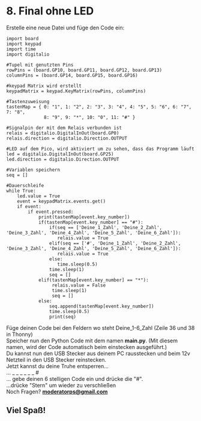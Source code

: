 # 8. Final ohne LED
Erstelle eine neue Datei und füge den Code ein:
```
import board
import keypad
import time
import digitalio

#Tupel mit genutzten Pins
rowPins = (board.GP10, board.GP11, board.GP12, board.GP13)
columnPins = (board.GP14, board.GP15, board.GP16)

#keypad Matrix wird erstellt
keypadMatrix = keypad.KeyMatrix(rowPins, columnPins)

#Tastenzuweisung
tastenMap = { 0: "1", 1: "2", 2: "3", 3: "4", 4: "5", 5: "6", 6: "7", 7: "8",
              8: "9", 9: "*", 10: "0", 11: "#" }

#Signalpin der mit dem Relais verbunden ist
relais = digitalio.DigitalInOut(board.GP0)
relais.direction = digitalio.Direction.OUTPUT

#LED auf dem Pico, wird aktiviert um zu sehen, dass das Programm läuft
led = digitalio.DigitalInOut(board.GP25)
led.direction = digitalio.Direction.OUTPUT

#Variablen speichern
seq = []

#Dauerschleife
while True:
    led.value = True
    event = keypadMatrix.events.get()
    if event:
        if event.pressed:
            print(tastenMap[event.key_number])
            if(tastenMap[event.key_number] == "#"):
                if(seq == ['Deine_1_Zahl', 'Deine_2_Zahl', 'Deine_3_Zahl', 'Deine_4_Zahl', 'Deine_5_Zahl', 'Deine_6_Zahl']):
                   relais.value = True
                elif(seq == ['#', 'Deine_1_Zahl', 'Deine_2_Zahl', 'Deine_3_Zahl', 'Deine_4_Zahl', 'Deine_5_Zahl', 'Deine_6_Zahl']):
                   relais.value = True
                else:
                   time.sleep(0.5)
                time.sleep(1)
                seq = []
            elif(tastenMap[event.key_number] == "*"):
                 relais.value = False
                 time.sleep(1)
                 seq = []
            else:
                seq.append(tastenMap[event.key_number])
                time.sleep(0.5)
                print(seq)
```
Füge deinen Code bei den Feldern wo steht Deine_1-6_Zahl (Zeile 36 und 38 in Thonny)<br>
Speicher nun den Python Code mit dem namen **main.py**. (Mit diesem namen, wird der Code automatisch beim einstecken ausgeführt.)<br>
Du kannst nun den USB Stecker aus deinem PC rausstecken und beim 12v Netzteil in den USB Stecker reinstecken.<br>
Jetzt kannst du deine Truhe entsperren...<br>
... _ _ _ _ _ _ #<br>
... gebe deinen 6 stelligen Code ein und drücke die "#".<br>
...drücke "Stern" um wieder zu verschließen<br>
Noch Fragen? **moderatorps@gmail.com**<br>
## Viel Spaß!
